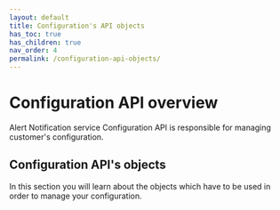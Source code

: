 ```yaml
---
layout: default
title: Configuration's API objects
has_toc: true
has_children: true
nav_order: 4
permalink: /configuration-api-objects/
---
```


# Configuration API overview

Alert Notification service Configuration API is responsible for managing customer's configuration.

## Configuration API's objects

In this section you will learn about the objects which have to be used in order to manage your configuration.